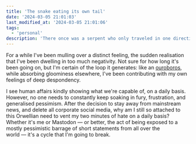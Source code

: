 ```yaml
---
title: 'The snake eating its own tail'
date: '2024-03-05 21:01:03'
last_modified_at: '2024-03-05 21:01:06'
tags:
  - 'personal'
description: 'There once was a serpent who only traveled in one direction, always forward, never backward. Until one day, the serpent came upon a demon. The demon cursed the serpent, driving him insane, causing him to eat his own tail.'
---
```

For a while I've been mulling over a distinct feeling, the sudden realisation that I've been dwelling in too much negativity. Not sure for how long it's been going on, but I'm certain of the loop it generates: like an [ouroboros](https://en.wikipedia.org/wiki/Ouroboros), while absorbing gloominess elsewhere, I've been contributing with my own feelings of deep despondency.

I see human affairs kindly showing what we're capable of, on a daily basis. However, no one needs to constantly keep soaking in fury, frustration, and generalised pessimism. After the decision to stay away from mainstream news, and delete all corporate social media, why am I still so attached to this Orwellian need to vent my two minutes of hate on a daily basis? Whether it's me or Mastodon&nbsp;—&nbsp;or better, the act of being exposed to a mostly pessimistic barrage of short statements from all over the world&nbsp;—&nbsp;it's a cycle that I'm going to break.